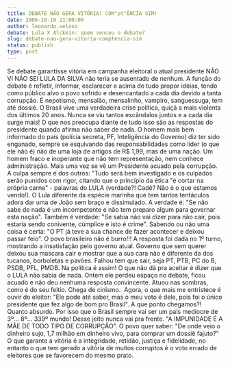 ```yaml
---
title: DEBATE NÃO GERA VITÓRIA! COM"pt"ÊNCIA SIM!
date: 2006-10-10 21:00:00
author: leonardo.veloso
debate: Lula X Alckmin: quem venceu o debate?
slug: debate-nao-gera-vitoria-comptencia-sim
status: publish 
type: post
---
```


Se debate garantisse vitória em campanha eleitoral o atual presidente NÃO VI NÃO SEI LULA DA SILVA não teria se ausentado de nenhum. A função do debate é refletir, informar, esclarecer e acima de tudo propor idéias, tendo como público alvo o povo sofrido e desencantado a cada dia devido a tanta corrupção. É nepotismo, mensalão, mensalinho, vampiro, sanguessuga, tem até dossiê. O Brasil vive uma verdadeira crise política, quiçá a mais violenta dos últimos 20 anos. Nunca se viu tantos escândalos juntos e a cada dia surge mais! O que nos preocupa diante de tudo isso são as respostas do presidente quando afirma não saber de nada. O homem mais bem informado do país (polícia secreta, PF, Inteligência do Governo) diz ter sido enganado, sempre se esquivando das responsabilidades como líder (o que ele não é) não de uma loja de artigos de R$ 1,99, mas de uma nação. Um homem fraco e inoperante que não tem representação, nem conhece administração. Mais uma vez se vê um Presidente acuado pela corrupção. A culpa sempre é dos outros: "Tudo será bem investigado e os culpados serão punidos com rigor, citando que o princípio da ética "é cortar na própria carne" - palavras do LULA (verdade?! Cadê? Não é o que estamos vendo!). O Lula diferente da espécie marinha que tem tantos tentáculos adora dar uma de João sem braço e dissimulado. A verdade é: "Se não sabe de nada é um incompetente e não tem preparo algum para governar esta nação". Também é verdade: "Se sabia não vai dizer para não cair, pois estaria sendo conivente, cúmplice e isto é crime". Sabendo ou não uma coisa é certa: "O PT já teve a sua chance de fazer acontecer e deixou passar feio". O povo brasileiro não é burro!!! A resposta foi dada no 1º turno, mostrando a insatisfação pelo governo atual. Governo que sem querer deixou sua mascara cair e mostrar que a sua cara não é diferente da dos tucanos, borboletas e pavões. Falhou tem que sair, seja PT, PTB, PC do B, PSDB, PFL, PMDB. Na política é assim! O que não dá pra aceitar é dizer que o LULA não sabia de nada. Ontem ele perdeu espaço no debate, ficou acuado e não deu nenhuma resposta convincente. Atuou nas sombras, como é do seu feitio. Chega de cinismo.  Agora, o que mais me entristece é ouvir do eleitor: "Ele pode até saber, mas o meu voto é dele, pois foi o único presidente que fez algo de bom pro Brasil". A que ponto chegamos?! Quanto absurdo. Por isso que o Brasil sempre vai ser um país medíocre de 3º... 8º... 339º mundo! Desse jeito nunca vai pra frente. "A IMPUNIDADE É A MÃE DE TODO TIPO DE CORRUPÇÃO". O povo quer saber: "De onde veio o dinheiro sujo, 1,7 milhão em dinheiro vivo, para comprar um dossiê fajuto?" O que garante a vitória é a integridade, retidão, justiça e fidelidade, no entanto o que tem gerado a vitória de muitos corruptos é o voto errado de eleitores que se favorecem do mesmo prato. 


